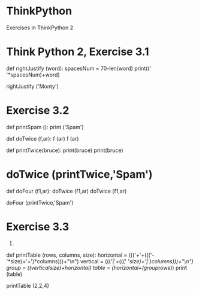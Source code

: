 # ThinkPython
Exercises in ThinkPython 2





# Think Python 2, Exercise 3.1

def rightJustify (word):
    spacesNum = 70-len(word)
    print((' '*spacesNum)+word)

rightJustify ('Monty')


# Exercise 3.2

def printSpam ():
    print ('Spam')
    
def doTwice (f,ar):
    f (ar)
    f (ar)
    
def printTwice(bruce):
    print(bruce)
    print(bruce)
    
# doTwice (printTwice,'Spam')

def doFour (f1,ar):
    doTwice (f1,ar)
    doTwice (f1,ar)
    
doFour (printTwice,'Spam')

# Exercise 3.3
1. 
def printTable (rows, columns, size):
    horizontal = ((('+'+((('-'*size)+'+')*columns)))+"\n")
    vertical = ((('|'+(((' '*size)+'|')*columns)))+"\n")
    group = ((vertical*size)+horizontal)
    table = (horizontal+(group*rows))
    print (table)

printTable (2,2,4)
